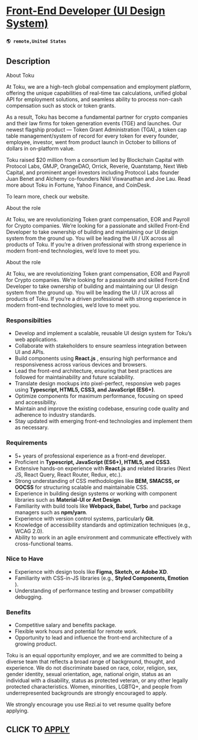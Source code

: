 # [Front-End Developer (UI Design System)](https://www.remotewlb.com/apply/front-end-developer-ui-design-system)  
###  
#### `🌎 remote,United States`  

## Description

About Toku

At Toku, we are a high-tech global compensation and employment platform, offering the unique capabilities of real-time tax calculations, unified global API for employment solutions, and seamless ability to process non-cash compensation such as stock or token grants.

  

As a result, Toku has become a fundamental partner for crypto companies and their law firms for token generation events (TGE) and launches. Our newest flagship product — Token Grant Administration (TGA), a token cap table management/system of record for every token for every founder, employee, investor, went from product launch in October to billions of dollars in on-platform value.

  

Toku raised $20 million from a consortium led by Blockchain Capital with Protocol Labs, GMJP, OrangeDAO, Orrick, Reverie, Quantstamp, Next Web Capital, and prominent angel investors including Protocol Labs founder Juan Benet and Alchemy co-founders Nikil Viswanathan and Joe Lau. Read more about Toku in Fortune, Yahoo Finance, and CoinDesk.

  

To learn more, check our website.

  

About the role

At Toku, we are revolutionizing Token grant compensation, EOR and Payroll for Crypto companies. We’re looking for a passionate and skilled Front-End Developer to take ownership of building and maintaining our UI design system from the ground up. You will be leading the UI / UX across all products of Toku. If you’re a driven professional with strong experience in modern front-end technologies, we’d love to meet you.

  

About the role

At Toku, we are revolutionizing Token grant compensation, EOR and Payroll for Crypto companies. We’re looking for a passionate and skilled Front-End Developer to take ownership of building and maintaining our UI design system from the ground up. You will be leading the UI / UX across all products of Toku. If you’re a driven professional with strong experience in modern front-end technologies, we’d love to meet you.

  

### Responsibilties

* Develop and implement a scalable, reusable UI design system for Toku’s web applications.
* Collaborate with stakeholders to ensure seamless integration between UI and APIs.
* Build components using **React.js** , ensuring high performance and responsiveness across various devices and browsers.
* Lead the front-end architecture, ensuring that best practices are followed for maintainability and future scalability.
* Translate design mockups into pixel-perfect, responsive web pages using **Typescript, HTML5, CSS3, and JavaScript (ES6+)**.
* Optimize components for maximum performance, focusing on speed and accessibility.
* Maintain and improve the existing codebase, ensuring code quality and adherence to industry standards.
* Stay updated with emerging front-end technologies and implement them as necessary.

  

### Requirements

* 5+ years of professional experience as a front-end developer.
* Proficient in **Typescript, JavaScript (ES6+), HTML5, and CSS3**.
* Extensive hands-on experience with **React.js** and related libraries (Next JS, React Query, React Router, Redux, etc.).
* Strong understanding of CSS methodologies like **BEM, SMACSS, or OOCSS** for structuring scalable and maintainable CSS.
* Experience in building design systems or working with component libraries such as **Material-UI or Ant Design**.
* Familiarity with build tools like **Webpack, Babel, Turbo** and package managers such as **npm/yarn**.
* Experience with version control systems, particularly **Git**.
* Knowledge of accessibility standards and optimization techniques (e.g., WCAG 2.0).
* Ability to work in an agile environment and communicate effectively with cross-functional teams.

  

### Nice to Have

* Experience with design tools like **Figma, Sketch, or Adobe XD**.
* Familiarity with CSS-in-JS libraries (e.g., **Styled Components, Emotion** ).
* Understanding of performance testing and browser compatibility debugging.

  

### Benefits

* Competitive salary and benefits package.
* Flexible work hours and potential for remote work.
* Opportunity to lead and influence the front-end architecture of a growing product.

  

Toku is an equal opportunity employer, and we are committed to being a diverse team that reflects a broad range of background, thought, and experience. We do not discriminate based on race, color, religion, sex, gender identity, sexual orientation, age, national origin, status as an individual with a disability, status as protected veteran, or any other legally protected characteristics. Women, minorities, LGBTQ+, and people from underrepresented backgrounds are strongly encouraged to apply.

  

We strongly encourage you use Rezi.ai to vet resume quality before applying.

  
## CLICK TO [APPLY](https://www.remotewlb.com/apply/front-end-developer-ui-design-system)

